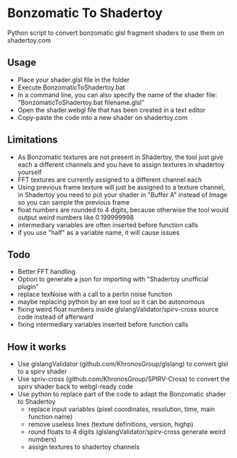 # Bonzomatic To Shadertoy
Python script to convert bonzomatic glsl fragment shaders to use them on shadertoy.com

## Usage
- Place your shader.glsl file in the folder
- Execute BonzomaticToShadertoy.bat
- In a command line, you can also specify the name of the shader file: "BonzomaticToShadertoy.bat filename.glsl"
- Open the shader.webgl file that has been created in a text editor
- Copy-paste the code into a new shader on shadertoy.com

## Limitations
- As Bonzomatic textures are not present in Shadertoy, the tool just give each a different channels and you have to assign textures in shadertoy yourself
- FFT textures are currently assigned to a different channel each
- Using previous frame texture will just be assigned to a texture channel, in Shadertoy you need to put your shader in "Buffer A" instead of Image so you can sample the previous frame
- float numbers are rounded to 4 digits, because otherwise the tool would output weird numbers like 0.199999998
- intermediary variables are often inserted before function calls
- if you use "half" as a variable name, it will cause issues

## Todo
- Better FFT handling
- Option to generate a json for importing with "Shadertoy unofficial plugin"
- replace texNoise with a call to a perlin noise function
- maybe replacing python by an exe tool so it can be autonomous
- fixing weird float numbers inside glslangValidator/spirv-cross source code instead of afterward
- fixing intermediary variables inserted before function calls

## How it works
- Use glslangValidator (github.com/KhronosGroup/glslang) to convert glsl to a spirv shader
- Use spriv-cross (github.com/KhronosGroup/SPIRV-Cross) to convert the spirv shader back to webgl-ready code
- Use python to replace part of the code to adapt the Bonzomatic shader to Shadertoy
    - replace input variables (pixel coordinates, resolution, time, main function name)
    - remove useless lines (texture definitions, version, highp)
    - round floats to 4 digits (glslangValidator/spirv-cross generate weird numbers)
    - assign textures to shadertoy channels

